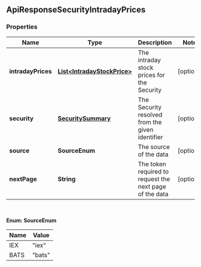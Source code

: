 
## ApiResponseSecurityIntradayPrices

### Properties
Name | Type | Description | Notes
------------ | ------------- | ------------- | -------------
**intradayPrices** | [**List&lt;IntradayStockPrice&gt;**](IntradayStockPrice.md) | The intraday stock prices for the Security |  [optional]
**security** | [**SecuritySummary**](SecuritySummary.md) | The Security resolved from the given identifier |  [optional]
**source** | **SourceEnum** | The source of the data |  [optional]
**nextPage** | **String** | The token required to request the next page of the data |  [optional]


<br/>

**Enum: SourceEnum**

Name | Value
---- | -----
IEX | &quot;iex&quot;
BATS | &quot;bats&quot;



